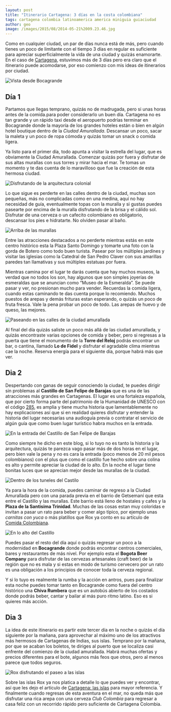 ```yaml
---
layout: post
title: "Itinerario Cartagena: 3 días en la costa colombiana"
tags: cartagena colombia latinoamerica america miniguia guiaciudad
author: geo
image: /images/2015/08/2014-05-21%2009.23.46.jpg
---
```


Como en cualquier ciudad, un par de días nunca está de más, pero cuando tienes un poco de limitante con el tiempo 3 días en regular es suficiente para apreciar superficialmente la vida de una ciudad y quizás enamorarte. En el caso de [Cartagena](/tag/cartagena), estuvimos más de 3 días pero era claro que el itinerario puede acomodarse, por eso comienzo con mis ideas de itinerarios por ciudad.

![Vista desde Bocagrande](/images/2015/08/2014-05-24%2009.59.45.jpg)

## Día 1

Partamos que llegas temprano, quizás no de madrugada, pero si unas horas antes de la comida.para poder considerarlo un buen día. Cartagena no es tan grande y un rápido taxi desde el aeropuerto podrías terminar en Bocagrande donde la mayoría de los grandes hoteles están o bien en algún hotel boutique dentro de la *Ciudad Amurallada*. Descansar un poco, sacar la maleta y un poco de ropa cómoda y quizás tomar un snack o comida ligera.

Ya listo para el primer día, todo apunta a visitar la estrella del lugar, que es obviamente la Ciudad Amurallada. Comenzar quizás por fuera y disfrutar de sus altas murallas con sus torres y mirar hacia el mar. Te tomas un momento y te das cuenta de lo maravilloso que fue la creación de esta hermosa ciudad.

![Disfrutando de la arquitectura colonial](/images/2015/08/2014-05-21%2017.59.41.jpg)

Lo que sigue es perderte en las calles dentro de la ciudad, muchas son pequeñas, más no complicadas como en una medina, aquí no hay necesidad de guía, eventualmente topas con la muralla y si gustas puedes pasearte por encima de la muralla disfrutando de la brisa y el cálido sol. Disfrutar de una cerveza o un cafecito colombiano es obligatorio, descansar los pies e hidratarte. No olviden pasar al baño.

![Arriba de las murallas](/images/2015/08/2014-05-21%2018.17.47.jpg)

Entre las atracciones destacados a no perderte mientras estás en este centro histórico esta la Plaza Santo Domingo y tomarte una foto con la gorda de Botero como todo buen turista. Pasear por los múltiples jardínes y visitar las iglesias como la Catedral de San Pedro Claver con sus amarillas paredes tan llamativas y sus múltiples estatuas por fuera.

Mientras camina por el lugar te darás cuenta que hay muchos museos, la verdad que no todos los son, hay algunos que son simples joyerías de esmeraldas que se anuncian como “Museo de la Esmeralda”. Se puede pasar y ver, no presionan mucho para vender. Recuerdas la comida ligera, cuando estas caminando te das cuenta porque lo recomiendo. Muchos puestos de arepas y demás frituras estan esperando, o quizás un poco de fruta fresca. Vale la pena probar un poco de todo. Las arepas de huevo y de queso, las mejores.

![Paseando en las calles de la ciudad amurallada](/images/2015/08/2014-05-20%2017.41.06.jpg)

Al final del día quizás saliste un poco más allá de las ciudad amurallada, y quizás encontraste varias opciones de comida y beber, pero si regresas a la puerta que tiene el monumento de la **Torre del Reloj** podrás encontrar un bar, o cantina, llamado **Lo de Fidel** y disfrutar el agradable clima mientras cae la noche. Reserva energía para el siguiente día, porque habrá más que ver.

## Dia 2

Despertando con ganas de seguir conociendo la ciudad, te puedes dirigir sin problemas al **Castillo de San Felipe de Barajas** que es una de las atracciones más grandes en Cartagenas. El lugar es una fortaleza española, que por cierto forma parte del patrimonio de la Humanidad de UNESCO con el código [285](http://whc.unesco.org/en/list/285), es amplia y tiene mucha historia que lamentablemente no hay explicaciones así que si en realidad quieres disfrutar y entender la historia del lugar necesarías una audioguía previa o contratar el servicio de algún guía que como buen lugar turístico habra muchos en la entrada.

![En la entrada del Castillo de San Felipe de Barajas](/images/2015/08/2014-05-21%2010.25.49.jpg)

Como siempre he dicho en este blog, si lo tuyo no es tanto la historia y la arquitectura, quizás te parezca vago pasar más de dos horas en el lugar, pero bien vale la pena y no es cara la entrada (poco menos de 20 mil pesos colombianos) con el plus que como el castillo fue hecho sobre una colina es alto y permite apreciar la ciudad de lo alto. En la noche el lugar tiene bonitas luces que se aprecian mejor desde las murallas de la ciudad.

![Dentro de los tuneles del Castilo](/images/2015/08/2014-05-21%2010.42.16.jpg)

Ya para la hora de la comida, puedes caminar de regreso a la Ciudad Amurallada pero con una parada previa en el barrio de Getsemaní que esta entre el Castillo y las murallas. Este barrio está lleno de hostales y cafes y la **Plaza de la Santisima Trinidad**. Muchas de las cosas estan muy coloridas e invitan a pasar un rato para beber y comer algo típico, por ejemplo unas *carnitas con yuca* o más platillos que Rox ya conto en su artículo de [Comida Colombiana](/comida-colombiana/).

![En lo alto del Castillo](/images/2015/08/2014-05-21%2011.00.58.jpg)

Puedes pasar el resto del día aquí o quizás regresar un poco a la modernidad en **Bocagrande** donde podrás encontrar centros comerciales, bares y restaurantes de más nivel. Por ejemplo esta el **Bogota Beer Company** para disfrutar de las cervezas artesanales (craft beer) de la región que no es mala y si estas en modo de turismo cervecero por un rato es una obligación a los principios de conocer toda la cerveza regional. 

Y si lo tuyo es realmente la rumba y la acción en antros, pues para finalizar esta noche puedes tomar tanto en Bocagrande como  fuera del centro histórico una **Chiva Rumbera** que es un autobús abierto de los costados donde podrás beber, cantar y bailar al más puro ritmo latino. Eso es si quieres más acción.

## Dia 3

La idea de este itinerario es partir este tercer día en la noche o quizás el día siguiente por la mañana, para aprovechar al máximo uno de los atractivos más hermosos de Cartagenas de Indias, sus islas. Temprano por la mañana, por que se acaban los boletos, te diriges al puerto que se localiza casi enfrente del comienzo de la ciudad amurallada. Habrá muchas ofertas y precios diferentes para el bote, algunos más feos que otros, pero al menos parece que todos seguros.

![Rox disfrutando el paseo a las islas](/images/2015/08/2014-05-22%2009.10.36.jpg)

Sobre las islas Rox ya nos platica a detalle lo que puedes ver y encontrar, así que les dejo el artículo de [Cartagena: las islas](/cartagena-las-islas/) para mayor referencia. Y finalmente cuando regresas de esta aventura en el mar, no queda más que disfrutar una rica arepa con una cerveza *Club Colombia* para regresar a casa feliz con un recorrido rápido pero suficiente de Cartagena Colombia.
